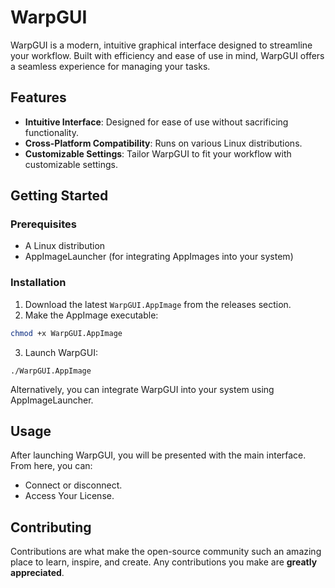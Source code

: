 # WarpGUI

WarpGUI is a modern, intuitive graphical interface designed to streamline your workflow. Built with efficiency and ease of use in mind, WarpGUI offers a seamless experience for managing your tasks.

## Features

- **Intuitive Interface**: Designed for ease of use without sacrificing functionality.
- **Cross-Platform Compatibility**: Runs on various Linux distributions.
- **Customizable Settings**: Tailor WarpGUI to fit your workflow with customizable settings.

## Getting Started

### Prerequisites

- A Linux distribution
- AppImageLauncher (for integrating AppImages into your system)

### Installation

1. Download the latest `WarpGUI.AppImage` from the releases section.
2. Make the AppImage executable:

```bash
chmod +x WarpGUI.AppImage
```
3. Launch WarpGUI:
```
./WarpGUI.AppImage
```

Alternatively, you can integrate WarpGUI into your system using AppImageLauncher.

## Usage

After launching WarpGUI, you will be presented with the main interface. From here, you can:

- Connect or disconnect.
- Access Your License.
  
## Contributing

Contributions are what make the open-source community such an amazing place to learn, inspire, and create. Any contributions you make are **greatly appreciated**.
